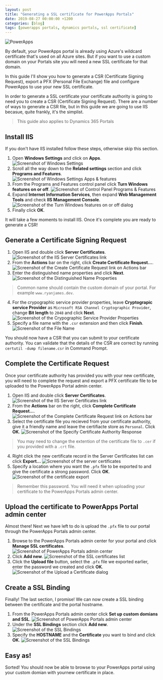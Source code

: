 ```yaml
---
layout: post
title: "Generating a SSL certificate for PowerApps Portals"
date: 2019-08-27 00:00:00 +1200
categories: [blog]
tags: [powerapps portals, dynamics portals, ssl certificate]
---
```

![PowerApps](/assets/images/2019-08-31-generating-a-ssl-certificate-for-powerapps-portals/banner.png)

By default, your PowerApps portal is already using Azure's wildcard certificate that's used on all Azure sites. But if you want to use a custom domain on your Portals site you will need a new SSL certificate for that domain.

In this guide I'll show you how to generate a CSR (Certificate Signing Request), export a PFX (Personal File Exchange) file and configure PowerApps to use your new SSL certificate.

In order to generate a SSL certificate your certificate authority is going to need you to create a CSR (Certificate Signing Request). There are a number of ways to generate a CSR file, but in this guide we are going to use IIS becasue, quite frankly, it's the simplist.

> This guide also applies to Dynamics 365 Portals

## Install IIS
If you don't have IIS installed follow these steps, otherwise skip this section.
1. Open **Windows Settings** and click on **Apps**.
![Screenshot of Windows Settings](/assets/images/2019-08-31-generating-a-ssl-certificate-for-powerapps-portals/windows-settings.png "Windows Settings")
2. Scroll all the way down to the **Related settings** section and click **Programs and Features**.
![Screenshot of Windows Settings Apps & features](/assets/images/2019-08-31-generating-a-ssl-certificate-for-powerapps-portals/windows-settings-apps-and-features.png "Apps & features")
3. From the Programs and Features control panel click **Turn Windows features on or off**.
![Screenshot of Control Panel Programs & Features](/assets/images/2019-08-31-generating-a-ssl-certificate-for-powerapps-portals/control-panel-programs-and-features.png "Programs & Features")
4. Expand **Internet Information Services**, then expand **Web Management Tools** and check **IIS Management Console**.
![Screenshot of the Turn Windows features on or off dialog](/assets/images/2019-08-31-generating-a-ssl-certificate-for-powerapps-portals/control-panel-windows-features.png "Turn Windows features on or off")
5. Finally click **OK**.

It will take a few moments to install IIS. Once it's complete you are ready to generate a CSR!

## Generate a Certificate Signing Request
1. Open IIS and double click **Server Certificates**.
![Screenshot of the IIS Server Certificates link](/assets/images/2019-08-31-generating-a-ssl-certificate-for-powerapps-portals/iis-server-certificates.png "IIS Server Certificates")
2. From the **Actions** bar on the right, click **Create Certificate Request...**.\
![Screenshot of the Create Certificate Request link on Actions bar](/assets/images/2019-08-31-generating-a-ssl-certificate-for-powerapps-portals/iis-actions-create-certificate-request.png "Create Certificate Request")
3. Enter the distinguished name properties and click **Next**.
![Screenshot of the Distinguished Name Properties](/assets/images/2019-08-31-generating-a-ssl-certificate-for-powerapps-portals/iis-distinguished-name-properties.png "Distinguished Name Properties")
> Common name should contain the custom domain of your portal. For example `www.ryanjames.dev`.
4. For the crypographic service provider properties, leave **Cryptograpic service Provider** as `Microsoft RSA Channel Cryptographic Provider`, change **Bit length** to `2048` and click **Next**.
![Screenshot of the Crypographic Service Provider Properties](/assets/images/2019-08-31-generating-a-ssl-certificate-for-powerapps-portals/iis-cryptographics-service-provider-properties.png "Crypographic Service Provider Properties")
5. Specify a file name with the `.csr` extension and then click **Finish**.
![Screenshot of the File Name](/assets/images/2019-08-31-generating-a-ssl-certificate-for-powerapps-portals/iis-file-name.png "File Name")

You should now have a CSR that you can submit to your certificate authority. You can validate that the details of the CSR are correct by running `certutil -dump filename.csr` in Command Prompt.

## Complete the Certificate Request

Once your certificate authority has provided you with your new certificate, you will need to complete the request and export a PFX certificate file to be uploaded to the PowerApps Portal admin center.

1. Open IIS and double click **Server Certificates**.
![Screenshot of the IIS Server Certificates link](/assets/images/2019-08-31-generating-a-ssl-certificate-for-powerapps-portals/iis-server-certificates.png "IIS Server Certificates")
2. From the **Actions** bar on the right, click **Complete Certificate Request...**.
![Screenshot of the Complete Certificate Request link on Actions bar](/assets/images/2019-08-31-generating-a-ssl-certificate-for-powerapps-portals/iis-actions-complete-certificate-request.png "Complete Certificate Request")
3. Select the certificate file you recieved from your certificate authority, give it a friendly name and leave the certifiacte store as `Personal`. Click **OK**.
![Screenshot of the Specify Certificate Authority Response](/assets/images/2019-08-31-generating-a-ssl-certificate-for-powerapps-portals/iis-specify-certificate-authority-response.png "Specify Certificate Authority Response")
> You may need to change the extention of the certificate file to `.cer` if you  provided with a `.crt` file.
4. Right click the new certificate record in the Server Certificates list can click **Export...**
![Screenshot of the server certificates](/assets/images/2019-08-31-generating-a-ssl-certificate-for-powerapps-portals/iis-certificate-list.png "Server Certificates")
5. Specify a location where you want the `.pfx` file to be exported to and give the certificate a strong password. Click **OK**.\
![Screenshot of the certificate export](/assets/images/2019-08-31-generating-a-ssl-certificate-for-powerapps-portals/iis-certificate-export.png "Export Certificate")
> Remember this password. You will need it when uploading your certificate to the PowerApps Portals admin center.


## Upload the certificate to PowerApps Portal admin center
Almost there! Next we have left to do is upload the `.pfx` file to our portal through the PowerApps Portals admin center.

1. Browse to the PowerApps Portals admin center for your portal and click **Manage SSL certificates**.
![Screenshot of PowerApps Portals admin center](/assets/images/2019-08-31-generating-a-ssl-certificate-for-powerapps-portals/powerapps-managed-ssl-certificates.png "Manage SSL Certificates")
2. Click **Add new**.
![Screenshot of the SSL certificates list](/assets/images/2019-08-31-generating-a-ssl-certificate-for-powerapps-portals/powerapps-managed-ssl-certificates-add-new.png "Add new")
3. Click the **Upload file** button, select the `.pfx` file we exported earlier, enter the password we created and click **OK**.
![Screenshot of the Upload a Certificate dialog](/assets/images/2019-08-31-generating-a-ssl-certificate-for-powerapps-portals/powerapps-managed-ssl-certificates-upload.png "Upload a Certificate")

## Create a SSL Binding
Finally! The last section, I promise! We can now create a SSL binding between the certificate and the portal hostname.
1. From the PowerApps Portals admin center click **Set up custom domians and SSL**.
![Screenshot of PowerApps Portals admin center](/assets/images/2019-08-31-generating-a-ssl-certificate-for-powerapps-portals/powerapps-setup-custom-domains-and-ssl.png "Setup custom domians and SSL")
2. Under the **SSL Bindings** section click **Add new**.
![Screenshot of the SSL Bindings](/assets/images/2019-08-31-generating-a-ssl-certificate-for-powerapps-portals/powerapps-ssl-binding-add-new.png "Add new")
3. Specify the **HOSTNAME** and the **Certificate** you want to bind and click **OK**.
![Screenshot of the SSL Bindings](/assets/images/2019-08-31-generating-a-ssl-certificate-for-powerapps-portals/powerapps-add-ssl-binding.png "Add SSL Binding")

## Easy as!

Sorted! You should now  be able to browse to your PowerApps portal using your custom domian with yournew certificate in place.
